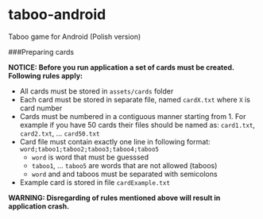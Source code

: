 taboo-android
=============

Taboo game for Android (Polish version)


###Preparing cards

**NOTICE: Before you run application a set of cards must be created. Following rules apply:**

* All cards must be stored in ```assets/cards``` folder
* Each card must be stored in separate file, named ```cardX.txt``` where `X` is card number
* Cards must be numbered in a contiguous manner starting from 1. For example if you have 50 cards their files should be named as: ```card1.txt```, ```card2.txt```, ... ```card50.txt```
* Card file must contain exactly one line in following format: ```word;taboo1;taboo2;taboo3;taboo4;taboo5```
    * ```word``` is word that must be guesssed
    * ```taboo1```, ... ```taboo5``` are words that are not allowed (taboos)
    * ```word``` and and taboos must be separated with semicolons
* Example card is stored in file ```cardExample.txt```

**WARNING: Disregarding of rules mentioned above will result in application crash.**





